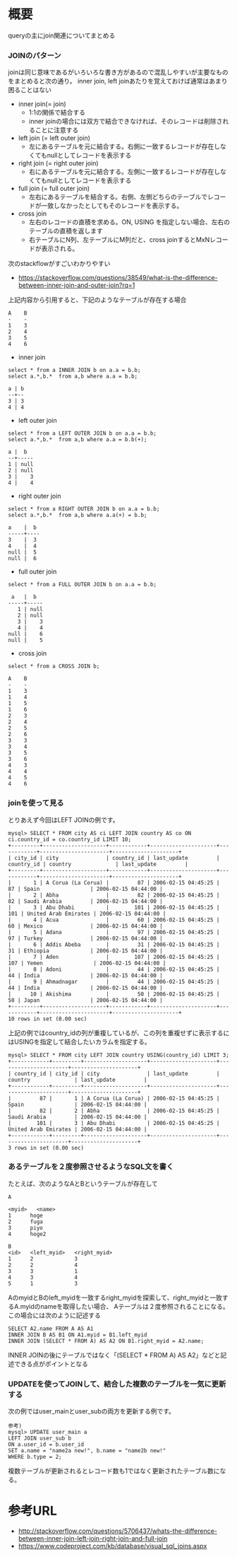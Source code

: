 # 概要
queryの主にjoin関連についてまとめる

### JOINのパターン
joinは同じ意味であるがいろいろな書き方があるので混乱しやすいが主要なものをまとめると次の通り。
inner join, left joinあたりを覚えておけば通常はあまり困ることはない
- inner join(= join)
  - 1:1の関係で結合する
  - inner joinの場合には双方で結合できなければ、そのレコードは削除されることに注意する
- left join (= left outer join)
  - 左にあるテーブルを元に結合する。右側に一致するレコードが存在しなくてもnullとしてレコードを表示する
- right join (= right outer join)
  - 右にあるテーブルを元に結合する。左側に一致するレコードが存在しなくてもnullとしてレコードを表示する
- full join (= full outer join)
  - 左右にあるテーブルを結合する。右側、左側どちらのテーブルでレコードが一致しなかったとしてもそのレコードを表示する。
- cross join
  - 左右のレコードの直積を求める。ON, USING を指定しない場合、左右のテーブルの直積を返します
  - 右テーブルにN列、左テーブルにM列だと、cross joinするとMxNレコードが表示される。

次のstackflowがすごいわかりやすい
- https://stackoverflow.com/questions/38549/what-is-the-difference-between-inner-join-and-outer-join?rq=1

上記内容から引用すると、下記のようなテーブルが存在する場合
```
A    B
-    -
1    3
2    4
3    5
4    6
```

- inner join
```
select * from a INNER JOIN b on a.a = b.b;
select a.*,b.*  from a,b where a.a = b.b;

a | b
--+--
3 | 3
4 | 4
```
- left outer join
```
select * from a LEFT OUTER JOIN b on a.a = b.b;
select a.*,b.*  from a,b where a.a = b.b(+);

a |  b
--+-----
1 | null
2 | null
3 |    3
4 |    4
```
- right outer join
```
select * from a RIGHT OUTER JOIN b on a.a = b.b;
select a.*,b.*  from a,b where a.a(+) = b.b;

a    |  b
-----+----
3    |  3
4    |  4
null |  5
null |  6
```
- full outer join
```
select * from a FULL OUTER JOIN b on a.a = b.b;

 a   |  b
-----+-----
   1 | null
   2 | null
   3 |    3
   4 |    4
null |    6
null |    5
```
- cross join
```
select * from a CROSS JOIN b;

A    B
-    -
1    3
1    4
1    5
1    6
2    3
2    4
2    5
2    6
3    3
3    4
3    5
3    6
4    3
4    4
4    5
4    6
```

### joinを使って見る
とりあえず今回はLEFT JOINの例です。
```
mysql> SELECT * FROM city AS ci LEFT JOIN country AS co ON ci.country_id = co.country_id LIMIT 10;
+---------+--------------------+------------+---------------------+------------+----------------------+---------------------+
| city_id | city               | country_id | last_update         | country_id | country              | last_update         |
+---------+--------------------+------------+---------------------+------------+----------------------+---------------------+
|       1 | A Corua (La Corua) |         87 | 2006-02-15 04:45:25 |         87 | Spain                | 2006-02-15 04:44:00 |
|       2 | Abha               |         82 | 2006-02-15 04:45:25 |         82 | Saudi Arabia         | 2006-02-15 04:44:00 |
|       3 | Abu Dhabi          |        101 | 2006-02-15 04:45:25 |        101 | United Arab Emirates | 2006-02-15 04:44:00 |
|       4 | Acua               |         60 | 2006-02-15 04:45:25 |         60 | Mexico               | 2006-02-15 04:44:00 |
|       5 | Adana              |         97 | 2006-02-15 04:45:25 |         97 | Turkey               | 2006-02-15 04:44:00 |
|       6 | Addis Abeba        |         31 | 2006-02-15 04:45:25 |         31 | Ethiopia             | 2006-02-15 04:44:00 |
|       7 | Aden               |        107 | 2006-02-15 04:45:25 |        107 | Yemen                | 2006-02-15 04:44:00 |
|       8 | Adoni              |         44 | 2006-02-15 04:45:25 |         44 | India                | 2006-02-15 04:44:00 |
|       9 | Ahmadnagar         |         44 | 2006-02-15 04:45:25 |         44 | India                | 2006-02-15 04:44:00 |
|      10 | Akishima           |         50 | 2006-02-15 04:45:25 |         50 | Japan                | 2006-02-15 04:44:00 |
+---------+--------------------+------------+---------------------+------------+----------------------+---------------------+
10 rows in set (0.00 sec)
```

上記の例ではcountry_idの列が重複しているが、この列を重複せずに表示するにはUSINGを指定して結合したいカラムを指定する。
```
mysql> SELECT * FROM city LEFT JOIN country USING(country_id) LIMIT 3;
+------------+---------+--------------------+---------------------+----------------------+---------------------+
| country_id | city_id | city               | last_update         | country              | last_update         |
+------------+---------+--------------------+---------------------+----------------------+---------------------+
|         87 |       1 | A Corua (La Corua) | 2006-02-15 04:45:25 | Spain                | 2006-02-15 04:44:00 |
|         82 |       2 | Abha               | 2006-02-15 04:45:25 | Saudi Arabia         | 2006-02-15 04:44:00 |
|        101 |       3 | Abu Dhabi          | 2006-02-15 04:45:25 | United Arab Emirates | 2006-02-15 04:44:00 |
+------------+---------+--------------------+---------------------+----------------------+---------------------+
3 rows in set (0.00 sec)
```

### あるテーブルを２度参照させるようなSQL文を書く
たとえば、次のようなAとBというテーブルが存在して
```
A

<myid>   <name>
1      hoge
2      fuga
3      piyo
4      hoge2
```

```
B
<id>   <left_myid>   <right_myid>
1      2             3
2      2             4
3      3             1
4      3             4
5      1             3
```


AのmyidとBのleft_myidを一致するright_myidを探索して、right_myidと一致するA.myidのnameを取得したい場合、 Aテーブルは２度参照されることになる。
この場合には次のように記述する
```
SELECT A2.name FROM A AS A1
INNER JOIN B AS B1 ON A1.myid = B1.left_myid
INNER JOIN (SELECT * FROM A) AS A2 ON B1.right_myid = A2.name;
```

INNER JOINの後にテーブルではなく「(SELECT * FROM A) AS A2」などと記述できる点がポイントとなる

### UPDATEを使ってJOINして、結合した複数のテーブルを一気に更新する
次の例ではuser_mainとuser_subの両方を更新する例です。
```
参考)
mysql> UPDATE user_main a
LEFT JOIN user_sub b
ON a.user_id = b.user_id
SET a.name = "name2a new!", b.name = "name2b new!"
WHERE b.type = 2;
```

複数テーブルが更新されるとレコード数も1ではなく更新されたテーブル数になる。

# 参考URL
- http://stackoverflow.com/questions/5706437/whats-the-difference-between-inner-join-left-join-right-join-and-full-join
- https://www.codeproject.com/kb/database/visual_sql_joins.aspx
